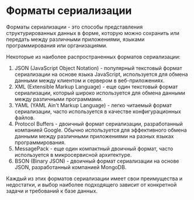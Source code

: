 # Форматы сериализации

Форматы сериализации - это способы представления структурированных данных в форме, которую можно сохранить или передать между различными приложениями, языками программирования или организациями.

Некоторые из наиболее распространенных форматов сериализации:

1. JSON (JavaScript Object Notation) - популярный текстовый формат сериализации на основе языка JavaScript, используется для обмена данными между клиентом и сервером в веб-приложениях.
2. XML (Extensible Markup Language) - еще один текстовый формат сериализации, который широко используется для обмена данными между различными программами.
3. YAML (YAML Ain't Markup Language) - легко читаемый формат сериализации, часто используется в качестве конфигурационных файлов.
4. Protocol Buffers - двоичный формат сериализации, разработанный компанией Google. Обычно используется для эффективного обмена данными между различными приложениями на разных языках программирования.
5. MessagePack - еще один компактный двоичный формат, часто используется в микросервисной архитектуре.
6. BSON (Binary JSON) - двоичный формат сериализации на основе JSON, разработанный компанией MongoDB.

Каждый из этих форматов сериализации имеет свои преимущества и недостатки, и выбор наиболее подходящего зависит от конкретной задачи и требований к базе данных.
